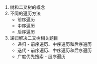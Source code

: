 1. 树和二叉树的概念
2. 不同的遍历方法
   - 前序遍历
   - 中序遍历
   - 后序遍历
3. 递归解决二叉树相关题目
   - 递归 - 前序遍历、中序遍历和后序遍历
   - 迭代 - 前序遍历、中序遍历和后序遍历
   - 广度优先搜索 - 层序遍历